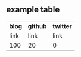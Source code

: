<h2 id="tableheader">example table</h2>
<table>
  <tr>
    <th>blog</th>
    <th>github</th>
    <th>twitter</th>
  </tr>
  <tr>
    <td href="https://medium.com/@emmaccode">link</td>
    <td href="https://github.com/emmaccode">link</td>
    <td href="https://twitter.com/@emmaccode">link</td>
  </tr>
    <tr>
    <td>100</td>
    <td>20</td>
    <td>0</td>
  </tr>
</table>
